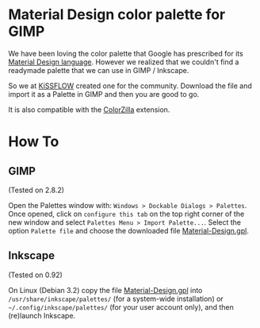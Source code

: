 Material Design color palette for GIMP
======================================

We have been loving the color palette that Google has prescribed for its [Material Design language](http://www.google.com/design/spec/style/color.html). However we realized that we couldn't find a readymade palette that we can use in GIMP / Inkscape.

So we at [KiSSFLOW](http://kissflow.com) created one for the community. Download the file and import it as a Palette in GIMP and then you are good to go.

It is also compatible with the [ColorZilla](http://www.colorzilla.com/firefox/palettes.html) extension.

How To
======

## GIMP

(Tested on 2.8.2)

Open the Palettes window with: `Windows > Dockable Dialogs > Palettes`. Once opened, click on `configure this tab` on the top right corner of the new window and select `Palettes Menu > Import Palette...`. Select the option `Palette file` and choose the downloaded file [Material-Design.gpl](https://raw.githubusercontent.com/KiSSFLOW/gimp-material-design-color-palette/master/Material-Design.gpl).

## Inkscape

(Tested on 0.92)

On Linux (Debian 3.2) copy the file [Material-Design.gpl](https://raw.githubusercontent.com/KiSSFLOW/gimp-material-design-color-palette/master/Material-Design.gpl) into `/usr/share/inkscape/palettes/` (for a system-wide installation) or `~/.config/inkscape/palettes/` (for your user account only), and then (re)launch Inkscape.
